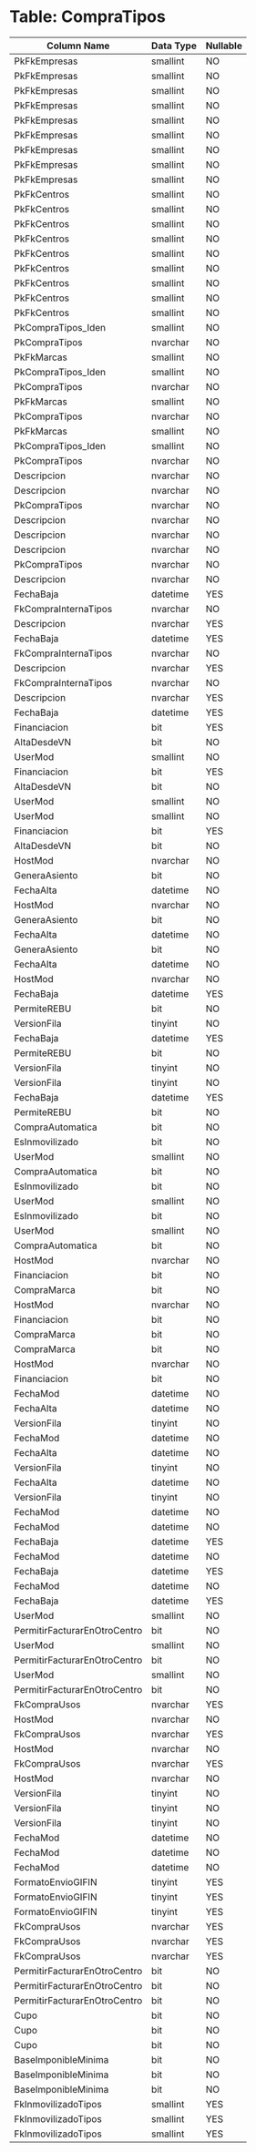 # Table: CompraTipos

| Column Name | Data Type | Nullable |
|-------------|-----------|----------|
| PkFkEmpresas | smallint | NO |
| PkFkEmpresas | smallint | NO |
| PkFkEmpresas | smallint | NO |
| PkFkEmpresas | smallint | NO |
| PkFkEmpresas | smallint | NO |
| PkFkEmpresas | smallint | NO |
| PkFkEmpresas | smallint | NO |
| PkFkEmpresas | smallint | NO |
| PkFkEmpresas | smallint | NO |
| PkFkCentros | smallint | NO |
| PkFkCentros | smallint | NO |
| PkFkCentros | smallint | NO |
| PkFkCentros | smallint | NO |
| PkFkCentros | smallint | NO |
| PkFkCentros | smallint | NO |
| PkFkCentros | smallint | NO |
| PkFkCentros | smallint | NO |
| PkFkCentros | smallint | NO |
| PkCompraTipos_Iden | smallint | NO |
| PkCompraTipos | nvarchar | NO |
| PkFkMarcas | smallint | NO |
| PkCompraTipos_Iden | smallint | NO |
| PkCompraTipos | nvarchar | NO |
| PkFkMarcas | smallint | NO |
| PkCompraTipos | nvarchar | NO |
| PkFkMarcas | smallint | NO |
| PkCompraTipos_Iden | smallint | NO |
| PkCompraTipos | nvarchar | NO |
| Descripcion | nvarchar | NO |
| Descripcion | nvarchar | NO |
| PkCompraTipos | nvarchar | NO |
| Descripcion | nvarchar | NO |
| Descripcion | nvarchar | NO |
| Descripcion | nvarchar | NO |
| PkCompraTipos | nvarchar | NO |
| Descripcion | nvarchar | NO |
| FechaBaja | datetime | YES |
| FkCompraInternaTipos | nvarchar | NO |
| Descripcion | nvarchar | YES |
| FechaBaja | datetime | YES |
| FkCompraInternaTipos | nvarchar | NO |
| Descripcion | nvarchar | YES |
| FkCompraInternaTipos | nvarchar | NO |
| Descripcion | nvarchar | YES |
| FechaBaja | datetime | YES |
| Financiacion | bit | YES |
| AltaDesdeVN | bit | NO |
| UserMod | smallint | NO |
| Financiacion | bit | YES |
| AltaDesdeVN | bit | NO |
| UserMod | smallint | NO |
| UserMod | smallint | NO |
| Financiacion | bit | YES |
| AltaDesdeVN | bit | NO |
| HostMod | nvarchar | NO |
| GeneraAsiento | bit | NO |
| FechaAlta | datetime | NO |
| HostMod | nvarchar | NO |
| GeneraAsiento | bit | NO |
| FechaAlta | datetime | NO |
| GeneraAsiento | bit | NO |
| FechaAlta | datetime | NO |
| HostMod | nvarchar | NO |
| FechaBaja | datetime | YES |
| PermiteREBU | bit | NO |
| VersionFila | tinyint | NO |
| FechaBaja | datetime | YES |
| PermiteREBU | bit | NO |
| VersionFila | tinyint | NO |
| VersionFila | tinyint | NO |
| FechaBaja | datetime | YES |
| PermiteREBU | bit | NO |
| CompraAutomatica | bit | NO |
| EsInmovilizado | bit | NO |
| UserMod | smallint | NO |
| CompraAutomatica | bit | NO |
| EsInmovilizado | bit | NO |
| UserMod | smallint | NO |
| EsInmovilizado | bit | NO |
| UserMod | smallint | NO |
| CompraAutomatica | bit | NO |
| HostMod | nvarchar | NO |
| Financiacion | bit | NO |
| CompraMarca | bit | NO |
| HostMod | nvarchar | NO |
| Financiacion | bit | NO |
| CompraMarca | bit | NO |
| CompraMarca | bit | NO |
| HostMod | nvarchar | NO |
| Financiacion | bit | NO |
| FechaMod | datetime | NO |
| FechaAlta | datetime | NO |
| VersionFila | tinyint | NO |
| FechaMod | datetime | NO |
| FechaAlta | datetime | NO |
| VersionFila | tinyint | NO |
| FechaAlta | datetime | NO |
| VersionFila | tinyint | NO |
| FechaMod | datetime | NO |
| FechaMod | datetime | NO |
| FechaBaja | datetime | YES |
| FechaMod | datetime | NO |
| FechaBaja | datetime | YES |
| FechaMod | datetime | NO |
| FechaBaja | datetime | YES |
| UserMod | smallint | NO |
| PermitirFacturarEnOtroCentro | bit | NO |
| UserMod | smallint | NO |
| PermitirFacturarEnOtroCentro | bit | NO |
| UserMod | smallint | NO |
| PermitirFacturarEnOtroCentro | bit | NO |
| FkCompraUsos | nvarchar | YES |
| HostMod | nvarchar | NO |
| FkCompraUsos | nvarchar | YES |
| HostMod | nvarchar | NO |
| FkCompraUsos | nvarchar | YES |
| HostMod | nvarchar | NO |
| VersionFila | tinyint | NO |
| VersionFila | tinyint | NO |
| VersionFila | tinyint | NO |
| FechaMod | datetime | NO |
| FechaMod | datetime | NO |
| FechaMod | datetime | NO |
| FormatoEnvioGIFIN | tinyint | YES |
| FormatoEnvioGIFIN | tinyint | YES |
| FormatoEnvioGIFIN | tinyint | YES |
| FkCompraUsos | nvarchar | YES |
| FkCompraUsos | nvarchar | YES |
| FkCompraUsos | nvarchar | YES |
| PermitirFacturarEnOtroCentro | bit | NO |
| PermitirFacturarEnOtroCentro | bit | NO |
| PermitirFacturarEnOtroCentro | bit | NO |
| Cupo | bit | NO |
| Cupo | bit | NO |
| Cupo | bit | NO |
| BaseImponibleMinima | bit | NO |
| BaseImponibleMinima | bit | NO |
| BaseImponibleMinima | bit | NO |
| FkInmovilizadoTipos | smallint | YES |
| FkInmovilizadoTipos | smallint | YES |
| FkInmovilizadoTipos | smallint | YES |

